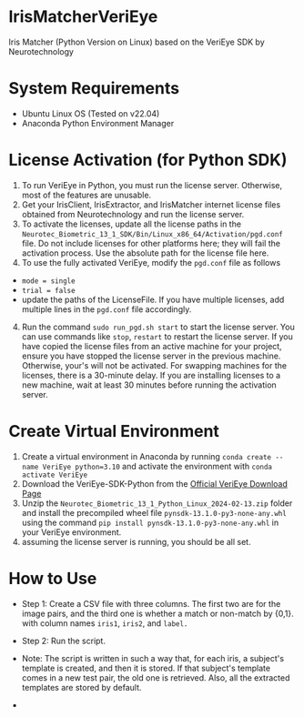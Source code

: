 # IrisMatcherVeriEye
Iris Matcher (Python Version on Linux) based on the VeriEye SDK by  Neurotechnology


# System Requirements
- Ubuntu Linux OS (Tested on v22.04)
- Anaconda Python Environment Manager

# License Activation (for Python SDK)
1. To run VeriEye in Python, you must run the license server. Otherwise, most of the features are unusable.
2. Get your IrisClient, IrisExtractor, and IrisMatcher internet license files obtained from Neurotechnology and run the license server.
3. To activate the licenses, update all the license paths in the `Neurotec_Biometric_13_1_SDK/Bin/Linux_x86_64/Activation/pgd.conf` file. Do not include licenses for other platforms here; they will fail the activation process. Use the absolute path for the license file here.
4. To use the fully activated VeriEye, modify the `pgd.conf` file as follows
  - `mode = single`
  - `trial = false`
  - update the paths of the LicenseFile. If you have multiple licenses, add multiple lines in the `pgd.conf` file accordingly.
4. Run the command `sudo run_pgd.sh start` to start the license server. You can use commands like `stop`, `restart` to restart the license server. If you have copied the license files from an active machine for your project, ensure you have stopped the license server in the previous machine. Otherwise, your's will not be activated. For swapping machines for the licenses, there is a 30-minute delay. If you are installing licenses to a new machine, wait at least 30 minutes before running the activation server.


 # Create Virtual Environment
 1. Create a virtual environment in Anaconda by running `conda create --name VeriEye python=3.10` and activate the environment with `conda activate VeriEye`
 2. Download the VeriEye-SDK-Python from the [Official VeriEye Download Page](https://download.neurotechnology.com/Neurotec_Biometric_13_1_Python_Linux_2024-02-13.zip)
 3. Unzip the `Neurotec_Biometric_13_1_Python_Linux_2024-02-13.zip` folder and install the precompiled wheel file `pynsdk-13.1.0-py3-none-any.whl` using the command `pip install pynsdk-13.1.0-py3-none-any.whl` in your VeriEye environment.
 4. assuming the license server is running, you should be all set.
 

# How to Use
- Step 1: Create a CSV file with three columns. The first two are for the image pairs, and the third one is whether a match or non-match by {0,1}. with column names `iris1`, `iris2`, and `label.`
- Step 2: Run the script.

- Note: The script is written in such a way that, for each iris, a subject's template is created, and then it is stored. If that subject's template comes in a new test pair, the old one is retrieved. Also, all the extracted templates are stored by default.
- 

